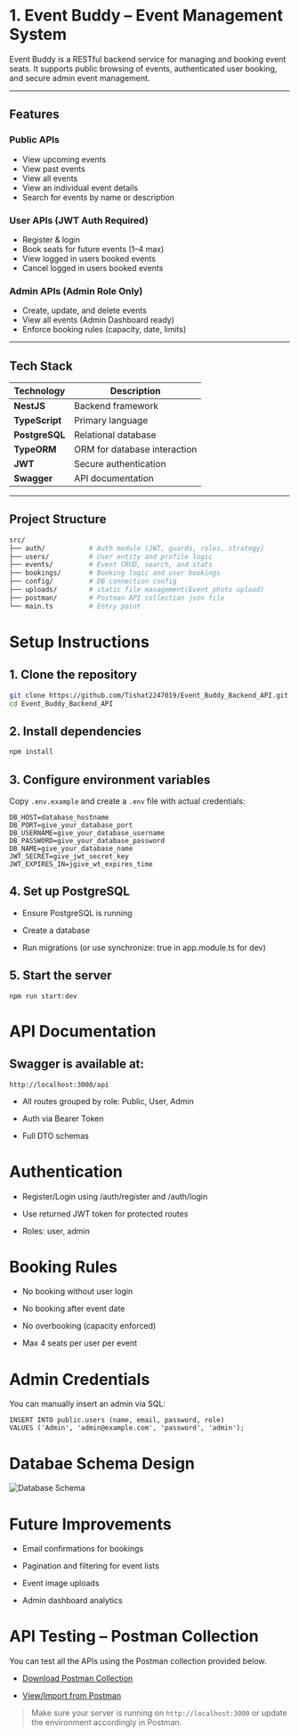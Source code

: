 # 1. Event Buddy – Event Management System

Event Buddy is a RESTful backend service for managing and booking event seats. It supports public browsing of events, authenticated user booking, and secure admin event management.

---

## Features

### Public APIs

- View upcoming events
- View past events
- View all events
- View an individual event details
- Search for events by name or description

### User APIs (JWT Auth Required)

- Register & login
- Book seats for future events (1–4 max)
- View logged in users booked events
- Cancel logged in users booked events

### Admin APIs (Admin Role Only)

- Create, update, and delete events
- View all events (Admin Dashboard ready)
- Enforce booking rules (capacity, date, limits)

---

## Tech Stack

| Technology     | Description                  |
| -------------- | ---------------------------- |
| **NestJS**     | Backend framework            |
| **TypeScript** | Primary language             |
| **PostgreSQL** | Relational database          |
| **TypeORM**    | ORM for database interaction |
| **JWT**        | Secure authentication        |
| **Swagger**    | API documentation            |

---

## Project Structure

```bash
src/
├── auth/           # Auth module (JWT, guards, roles, strategy)
├── users/          # User entity and profile logic
├── events/         # Event CRUD, search, and stats
├── bookings/       # Booking logic and user bookings
├── config/         # DB connection config
├── uploads/        # static file management(Event photo upload)
├── postman/        # Postman API collection json file
└── main.ts         # Entry point
```

# Setup Instructions

## 1. Clone the repository

```bash
git clone https://github.com/Tishat2247019/Event_Buddy_Backend_API.git
cd Event_Buddy_Backend_API
```

## 2. Install dependencies

```bash
npm install
```

## 3. Configure environment variables

Copy `.env.example` and create a `.env` file with actual credentials:

```
DB_HOST=database_hostname
DB_PORT=give_your_database_port
DB_USERNAME=give_your_database_username
DB_PASSWORD=give_your_database_password
DB_NAME=give_your_database_name
JWT_SECRET=give_jwt_secret_key
JWT_EXPIRES_IN=jgive_wt_expires_time
```

## 4. Set up PostgreSQL

- Ensure PostgreSQL is running

- Create a database

- Run migrations (or use synchronize: true in app.module.ts for dev)

## 5. Start the server

```
npm run start:dev
```

# API Documentation

## Swagger is available at:

```
http://localhost:3000/api
```

- All routes grouped by role: Public, User, Admin

- Auth via Bearer Token

- Full DTO schemas

# Authentication

- Register/Login using /auth/register and /auth/login

- Use returned JWT token for protected routes

- Roles: user, admin

# Booking Rules

- No booking without user login

- No booking after event date

- No overbooking (capacity enforced)

- Max 4 seats per user per event

# Admin Credentials

You can manually insert an admin via SQL:

```
INSERT INTO public.users (name, email, password, role)
VALUES ('Admin', 'admin@example.com', 'password', 'admin');
```

# Databae Schema Design

![Database Schema](https://github.com/user-attachments/assets/ba25dc72-ef59-4c47-bddf-90f087500926)

# Future Improvements

- Email confirmations for bookings

- Pagination and filtering for event lists

- Event image uploads

- Admin dashboard analytics

# API Testing – Postman Collection

You can test all the APIs using the Postman collection provided below.

- [Download Postman Collection](./postman/Event%20Buddy.postman_collection.json)

- [View/Import from Postman](https://tishat.postman.co/workspace/Nest-Js-Practice~82e9a7d0-56fa-4427-8587-d76b560b9979/collection/37708609-0e99d33c-871e-412a-bdae-b875144a76e3?action=share&creator=37708609)

> Make sure your server is running on `http://localhost:3000` or update the environment accordingly in Postman.
